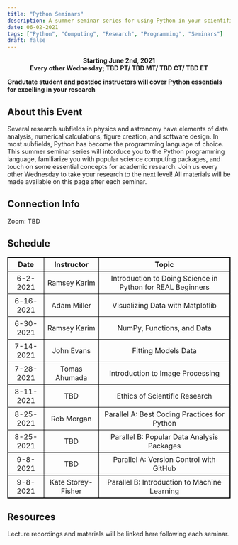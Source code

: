 ```yaml
---
title: "Python Seminars"
description: A summer seminar series for using Python in your scientific research
date: 06-02-2021
tags: ["Python", "Computing", "Research", "Programming", "Seminars"]
draft: false
---
```

**<div align="center">Starting June 2nd, 2021</div>**
**<div align="center">Every other Wednesday; TBD PT/ TBD MT/ TBD CT/ TBD ET</div>**

**Gradutate student and postdoc instructors will cover Python essentials for excelling in your research**

About this Event
--------
Several research subfields in physics and astronomy have elements of data analysis, numerical calculations, figure creation, and software design.
In most subfields, Python has become the programming language of choice.
This summer seminar series will intorduce you to the Python programming language, familiarize you with popular science computing packages, and touch on some essential concepts for academic research.
Join us every other Wednesday to take your research to the next level! All materials will be made available on this page after each seminar.

Connection Info
--------
Zoom: TBD

Schedule
--------

<style>
table, th, td {
  border: 1px solid black;
  border-collapse: collapse;
}
th, td {
  padding: 5px;
}
table {
  text-align: center;
}
th {
  text-align: center;
}
 table.center {
  margin-left: auto; 
  margin-right: auto;
</style>

 <table class="center">
  <tr>
    <th>Date</th>
    <th>Instructor</th>
    <th>Topic</th>
  </tr>
  <tr>
    <td>6-2-2021</td>
    <td>Ramsey Karim</td>
    <td>Introduction to Doing Science in Python for REAL Beginners</td>
  </tr>
  <tr>
    <td>6-16-2021</td>
    <td>Adam Miller</td>
    <td>Visualizing Data with Matplotlib </td>
  </tr>
  <tr>
    <td>6-30-2021</td>
    <td>Ramsey Karim</td>
    <td>NumPy, Functions, and Data </td>
  </tr>
  <tr>
    <td>7-14-2021</td>
    <td>John Evans</td>
    <td>Fitting Models Data </td>
  </tr>
  <tr>
    <td>7-28-2021</td>
    <td>Tomas Ahumada</td>
    <td>Introduction to Image Processing </td>
  </tr>
  <tr>
    <td>8-11-2021</td>
    <td>TBD</td>
    <td>Ethics of Scientific Research </td>
  </tr>
  <tr>
    <td>8-25-2021</td>
    <td>Rob Morgan</td>
    <td>Parallel A: Best Coding Practices for Python</td>
  </tr>
  <tr>
    <td>8-25-2021</td>
    <td>TBD</td>
    <td>Parallel B: Popular Data Analysis Packages </td>
  </tr>
  <tr>
    <td>9-8-2021</td>
    <td>TBD</td>
    <td>Parallel A: Version Control with GitHub </td>
  </tr>
  <tr>
    <td>9-8-2021</td>
    <td>Kate Storey-Fisher</td>
    <td>Parallel B: Introduction to Machine Learning </td>
  </tr>
</table> 


Resources
--------

Lecture recordings and materials will be linked here following each seminar.
